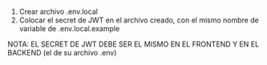 1. Crear archivo .env.local
2. Colocar el secret de JWT en el archivo creado, con el mismo nombre de variable de .env.local.example

NOTA: EL SECRET DE JWT DEBE SER EL MISMO EN EL FRONTEND Y EN EL BACKEND (el de su archivo .env)
